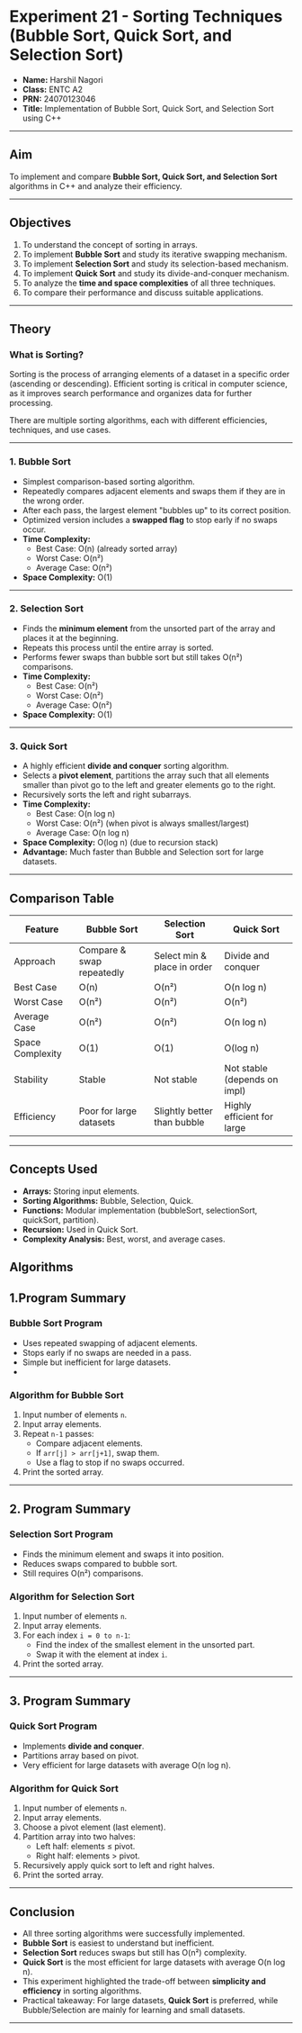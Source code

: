 # Experiment 21 - Sorting Techniques (Bubble Sort, Quick Sort, and Selection Sort)

- **Name:** Harshil Nagori
- **Class:** ENTC A2
- **PRN:** 24070123046   
- **Title:** Implementation of Bubble Sort, Quick Sort, and Selection Sort using C++  

---

## Aim
To implement and compare **Bubble Sort, Quick Sort, and Selection Sort** algorithms in C++ and analyze their efficiency.

---

## Objectives
1. To understand the concept of sorting in arrays.  
2. To implement **Bubble Sort** and study its iterative swapping mechanism.  
3. To implement **Selection Sort** and study its selection-based mechanism.  
4. To implement **Quick Sort** and study its divide-and-conquer mechanism.  
5. To analyze the **time and space complexities** of all three techniques.  
6. To compare their performance and discuss suitable applications.  

---

## Theory

### What is Sorting?
Sorting is the process of arranging elements of a dataset in a specific order (ascending or descending). Efficient sorting is critical in computer science, as it improves search performance and organizes data for further processing.  

There are multiple sorting algorithms, each with different efficiencies, techniques, and use cases.

---

### 1. Bubble Sort
- Simplest comparison-based sorting algorithm.  
- Repeatedly compares adjacent elements and swaps them if they are in the wrong order.  
- After each pass, the largest element "bubbles up" to its correct position.  
- Optimized version includes a **swapped flag** to stop early if no swaps occur.  
- **Time Complexity:**  
  - Best Case: O(n) (already sorted array)  
  - Worst Case: O(n²)  
  - Average Case: O(n²)  
- **Space Complexity:** O(1)  

---

### 2. Selection Sort
- Finds the **minimum element** from the unsorted part of the array and places it at the beginning.  
- Repeats this process until the entire array is sorted.  
- Performs fewer swaps than bubble sort but still takes O(n²) comparisons.  
- **Time Complexity:**  
  - Best Case: O(n²)  
  - Worst Case: O(n²)  
  - Average Case: O(n²)  
- **Space Complexity:** O(1)  

---

### 3. Quick Sort
- A highly efficient **divide and conquer** sorting algorithm.  
- Selects a **pivot element**, partitions the array such that all elements smaller than pivot go to the left and greater elements go to the right.  
- Recursively sorts the left and right subarrays.  
- **Time Complexity:**  
  - Best Case: O(n log n)  
  - Worst Case: O(n²) (when pivot is always smallest/largest)  
  - Average Case: O(n log n)  
- **Space Complexity:** O(log n) (due to recursion stack)  
- **Advantage:** Much faster than Bubble and Selection sort for large datasets.  

---

## Comparison Table

| Feature              | Bubble Sort                | Selection Sort              | Quick Sort                  |
|----------------------|----------------------------|-----------------------------|-----------------------------|
| Approach             | Compare & swap repeatedly | Select min & place in order | Divide and conquer          |
| Best Case            | O(n)                       | O(n²)                       | O(n log n)                  |
| Worst Case           | O(n²)                      | O(n²)                       | O(n²)                       |
| Average Case         | O(n²)                      | O(n²)                       | O(n log n)                  |
| Space Complexity     | O(1)                       | O(1)                        | O(log n)                    |
| Stability            | Stable                     | Not stable                  | Not stable (depends on impl)|
| Efficiency           | Poor for large datasets    | Slightly better than bubble | Highly efficient for large  |

---
## Concepts Used
- **Arrays:** Storing input elements.  
- **Sorting Algorithms:** Bubble, Selection, Quick.  
- **Functions:** Modular implementation (bubbleSort, selectionSort, quickSort, partition).  
- **Recursion:** Used in Quick Sort.  
- **Complexity Analysis:** Best, worst, and average cases.  


## Algorithms

## 1.Program Summary

### Bubble Sort Program
- Uses repeated swapping of adjacent elements.  
- Stops early if no swaps are needed in a pass.  
- Simple but inefficient for large datasets.
-  
### Algorithm for Bubble Sort
1. Input number of elements `n`.  
2. Input array elements.  
3. Repeat `n-1` passes:  
   - Compare adjacent elements.  
   - If `arr[j] > arr[j+1]`, swap them.  
   - Use a flag to stop if no swaps occurred.  
4. Print the sorted array.  

---

## 2. Program Summary


### Selection Sort Program
- Finds the minimum element and swaps it into position.  
- Reduces swaps compared to bubble sort.  
- Still requires O(n²) comparisons.  
 
### Algorithm for Selection Sort
1. Input number of elements `n`.  
2. Input array elements.  
3. For each index `i = 0 to n-1`:  
   - Find the index of the smallest element in the unsorted part.  
   - Swap it with the element at index `i`.  
4. Print the sorted array.  

---
## 3. Program Summary


### Quick Sort Program
- Implements **divide and conquer**.  
- Partitions array based on pivot.  
- Very efficient for large datasets with average O(n log n).  


### Algorithm for Quick Sort
1. Input number of elements `n`.  
2. Input array elements.  
3. Choose a pivot element (last element).  
4. Partition array into two halves:  
   - Left half: elements ≤ pivot.  
   - Right half: elements > pivot.  
5. Recursively apply quick sort to left and right halves.  
6. Print the sorted array.  

---
## Conclusion
- All three sorting algorithms were successfully implemented.  
- **Bubble Sort** is easiest to understand but inefficient.  
- **Selection Sort** reduces swaps but still has O(n²) complexity.  
- **Quick Sort** is the most efficient for large datasets with average O(n log n).  
- This experiment highlighted the trade-off between **simplicity and efficiency** in sorting algorithms.  
- Practical takeaway: For large datasets, **Quick Sort** is preferred, while Bubble/Selection are mainly for learning and small datasets.  

---
